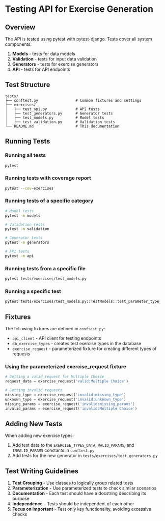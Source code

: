 # Testing API for Exercise Generation

## Overview

The API is tested using pytest with pytest-django. Tests cover all system components:

1. **Models** - tests for data models
2. **Validation** - tests for input data validation
3. **Generators** - tests for exercise generators
4. **API** - tests for API endpoints

## Test Structure

```
tests/
├── conftest.py                 # Common fixtures and settings
├── exercises/
│   ├── test_api.py             # API tests
│   ├── test_generators.py      # Generator tests
│   ├── test_models.py          # Model tests
│   └── test_validation.py      # Validation tests
└── README.md                   # This documentation
```

## Running Tests

### Running all tests

```bash
pytest
```

### Running tests with coverage report

```bash
pytest --cov=exercises
```

### Running tests of a specific category

```bash
# Model tests
pytest -m models

# Validation tests
pytest -m validation

# Generator tests
pytest -m generators

# API tests
pytest -m api
```

### Running tests from a specific file

```bash
pytest tests/exercises/test_models.py
```

### Running a specific test

```bash
pytest tests/exercises/test_models.py::TestModels::test_parameter_type_enum
```

## Fixtures

The following fixtures are defined in `conftest.py`:

- `api_client` - API client for testing endpoints
- `db_exercise_types` - creates test exercise types in the database
- `exercise_request` - parameterized fixture for creating different types of requests

### Using the parameterized exercise_request fixture

```python
# Getting a valid request for Multiple Choice
request_data = exercise_request('valid:Multiple Choice')

# Getting invalid requests
missing_type = exercise_request('invalid:missing_type')
unknown_type = exercise_request('invalid:unknown_type')
missing_params = exercise_request('invalid:missing_params')
invalid_params = exercise_request('invalid:Multiple Choice')
```

## Adding New Tests

When adding new exercise types:

1. Add test data to the `EXERCISE_TYPES_DATA`, `VALID_PARAMS`, and `INVALID_PARAMS` constants in `conftest.py`
2. Add tests for the new generator in `tests/exercises/test_generators.py`

## Test Writing Guidelines

1. **Test Grouping** - Use classes to logically group related tests
2. **Parameterization** - Use parameterized tests to check similar scenarios
3. **Documentation** - Each test should have a docstring describing its purpose
4. **Independence** - Tests should be independent of each other
5. **Focus on Important** - Test only key functionality, avoiding excessive checks 